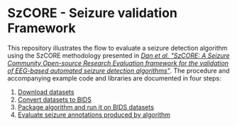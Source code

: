 # SzCORE - Seizure validation Framework

This repository illustrates the flow to evaluate a seizure detection algorithm using the SzCORE methodology presented in [*Dan et al. "SzCORE: A Seizure Community Open-source Research Evaluation framework for the validation of EEG-based automated seizure detection algorithms"*](https://arxiv.org/abs/2402.13005). The procedure and accompanying example code and libraries are documented in four steps:

1. [Download datasets](1-download.md)
2. [Convert datasets to BIDS](2-convert2bids.md)
3. [Package algorithm and run it on BIDS datasets](3-runSzDetection.md)
4. [Evaluate seizure annotations produced by algorithm](4-evaluate.md)